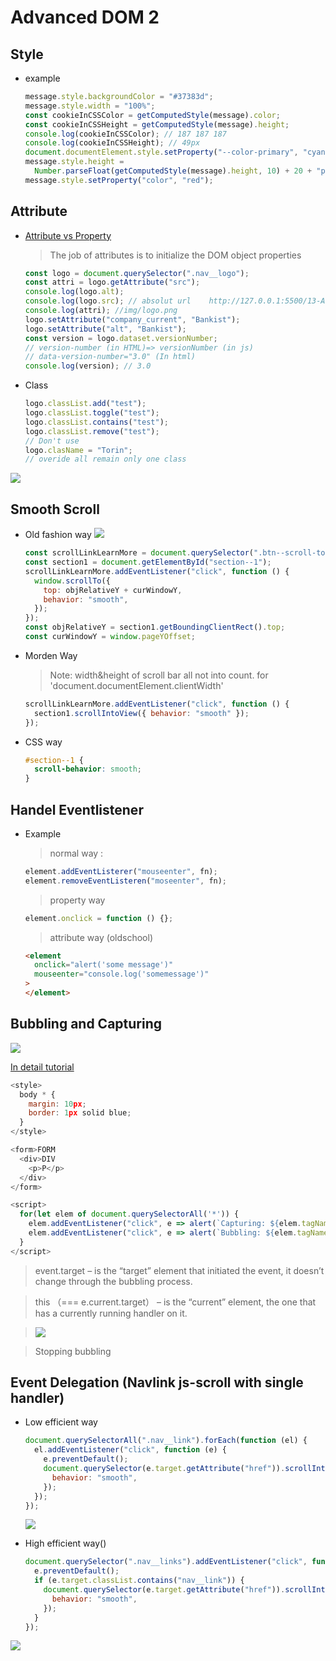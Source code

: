 # Advanced DOM 2

## Style

- example

  ```javascript
  message.style.backgroundColor = "#37383d";
  message.style.width = "100%";
  const cookieInCSSColor = getComputedStyle(message).color;
  const cookieInCSSHeight = getComputedStyle(message).height;
  console.log(cookieInCSSColor); // 187 187 187
  console.log(cookieInCSSHeight); // 49px
  document.documentElement.style.setProperty("--color-primary", "cyan");
  message.style.height =
    Number.parseFloat(getComputedStyle(message).height, 10) + 20 + "px"; // 69px
  message.style.setProperty("color", "red");
  ```

## Attribute

- [Attribute vs Property](https://stackoverflow.com/questions/6003819/what-is-the-difference-between-properties-and-attributes-in-html)

  > The job of attributes is to initialize the DOM object properties

  ```javascript
  const logo = document.querySelector(".nav__logo");
  const attri = logo.getAttribute("src");
  console.log(logo.alt);
  console.log(logo.src); // absolut url    http://127.0.0.1:5500/13-Advanced-DOM-Bankist/starter/img/logo.png
  console.log(attri); //img/logo.png
  logo.setAttribute("company_current", "Bankist");
  logo.setAttribute("alt", "Bankist");
  const version = logo.dataset.versionNumber;
  // version-number (in HTML)=> versionNumber (in js)
  // data-version-number="3.0" (In html)
  console.log(version); // 3.0
  ```

- Class
  ```javascript
  logo.classList.add("test");
  logo.classList.toggle("test");
  logo.classList.contains("test");
  logo.classList.remove("test");
  // Don't use
  logo.clasName = "Torin";
  // overide all remain only one class
  ```

![](img/cat3.png)

## Smooth Scroll

- Old fashion way
  ![](img/dom3.png)
  ```javascript
  const scrollLinkLearnMore = document.querySelector(".btn--scroll-to");
  const section1 = document.getElementById("section--1");
  scrollLinkLearnMore.addEventListener("click", function () {
    window.scrollTo({
      top: objRelativeY + curWindowY,
      behavior: "smooth",
    });
  });
  const objRelativeY = section1.getBoundingClientRect().top;
  const curWindowY = window.pageYOffset;
  ```
- Morden Way

  > Note: width&height of scroll bar all not into count. for 'document.documentElement.clientWidth'

  ```javascript
  scrollLinkLearnMore.addEventListener("click", function () {
    section1.scrollIntoView({ behavior: "smooth" });
  });
  ```

- CSS way
  ```css
  #section--1 {
    scroll-behavior: smooth;
  }
  ```

## Handel Eventlistener

- Example

  > normal way :

  ```javascript
  element.addEventListerer("mouseenter", fn);
  element.removeEventListeren("moseenter", fn);
  ```

  > property way

  ```javascript
  element.onclick = function () {};
  ```

  > attribute way (oldschool)

  ```html
  <element
    onclick="alert('some message')"
    mouseenter="console.log('somemessage')"
  >
  </element>
  ```

## Bubbling and Capturing

![](img/dom4.png)

[In detail tutorial](https://javascript.info/bubbling-and-capturing)

```javascript
<style>
  body * {
    margin: 10px;
    border: 1px solid blue;
  }
</style>

<form>FORM
  <div>DIV
    <p>P</p>
  </div>
</form>

<script>
  for(let elem of document.querySelectorAll('*')) {
    elem.addEventListener("click", e => alert(`Capturing: ${elem.tagName}`), true);
    elem.addEventListener("click", e => alert(`Bubbling: ${elem.tagName}`));
  }
</script>
```

> event.target – is the “target” element that initiated the event, it doesn’t change through the bubbling process.

> this （=== e.current.target） – is the “current” element, the one that has a currently running handler on it.

> ![](img/dom5.png)

> Stopping bubbling

## Event Delegation (Navlink js-scroll with single handler)

- Low efficient way

  ```javascript
  document.querySelectorAll(".nav__link").forEach(function (el) {
    el.addEventListener("click", function (e) {
      e.preventDefault();
      document.querySelector(e.target.getAttribute("href")).scrollIntoView({
        behavior: "smooth",
      });
    });
  });
  ```

  ![](img/dom6.png)

- High efficient way()
  ```javascript
  document.querySelector(".nav__links").addEventListener("click", function (e) {
    e.preventDefault();
    if (e.target.classList.contains("nav__link")) {
      document.querySelector(e.target.getAttribute("href")).scrollIntoView({
        behavior: "smooth",
      });
    }
  });
  ```

![](img/wallpaper1.jpg)
